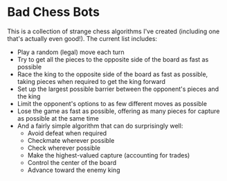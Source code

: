 # Bad Chess Bots

This is a collection of strange chess algorithms I've created (including one that's actually even good!). The current list includes:

- Play a random (legal) move each turn
- Try to get all the pieces to the opposite side of the board as fast as possible
- Race the king to the opposite side of the board as fast as possible, taking pieces when required to get the king forward
- Set up the largest possible barrier between the opponent's pieces and the king
- Limit the opponent's options to as few different moves as possible
- Lose the game as fast as possible, offering as many pieces for capture as possible at the same time
- And a fairly simple algorithm that can do surprisingly well:
  - Avoid defeat when required
  - Checkmate wherever possible
  - Check wherever possible
  - Make the highest-valued capture (accounting for trades)
  - Control the center of the board
  - Advance toward the enemy king
